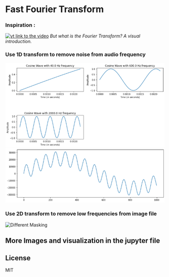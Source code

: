 # Fast Fourier Transform


### Inspiration : 
[![yt link to the video](https://img.youtube.com/vi/spUNpyF58BY/0.jpg)](https://www.youtube.com/watch?v=spUNpyF58BY)
_But what is the Fourier Transform? A visual introduction._

### Use 1D transform to remove noise from audio frequency

![input frequencies](https://raw.githubusercontent.com/sanchitgulati/FFT-Exploration/main/input_frequency.png)
![mixed frequencies](https://raw.githubusercontent.com/sanchitgulati/FFT-Exploration/main/mixed.png)

### Use 2D transform to remove low frequencies from image file

![Different Masking](https://raw.githubusercontent.com/sanchitgulati/FFT-Exploration/main/output_image.png)

## More Images and visualization in the jupyter file

## License
MIT